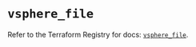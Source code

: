 # `vsphere_file`

Refer to the Terraform Registry for docs: [`vsphere_file`](https://registry.terraform.io/providers/vmware/vsphere/2.13.0/docs/resources/file).
